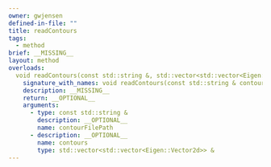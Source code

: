 ```yaml
---
owner: gwjensen
defined-in-file: ""
title: readContours
tags:
  - method
brief: __MISSING__
layout: method
overloads:
  void readContours(const std::string &, std::vector<std::vector<Eigen::Vector2d>> &):
    signature_with_names: void readContours(const std::string & contourFilePath, std::vector<std::vector<Eigen::Vector2d>> & contours)
    description: __MISSING__
    return: __OPTIONAL__
    arguments:
      - type: const std::string &
        description: __OPTIONAL__
        name: contourFilePath
      - description: __OPTIONAL__
        name: contours
        type: std::vector<std::vector<Eigen::Vector2d>> &
---
```

